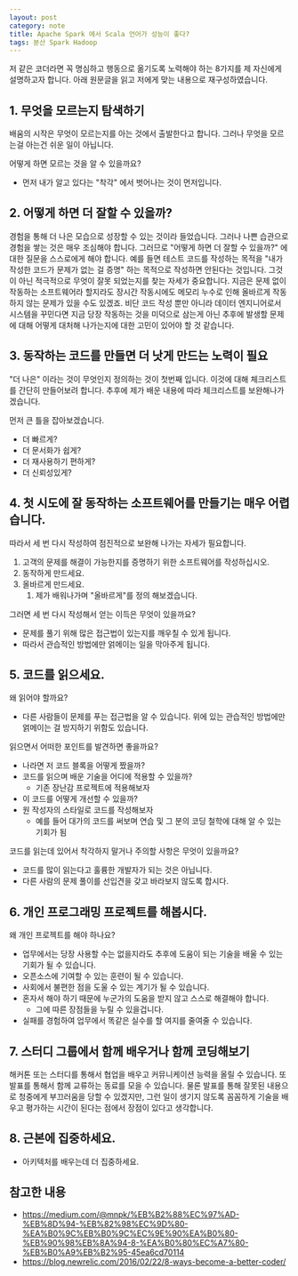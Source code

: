 ```yaml
---
layout: post
category: note
title: Apache Spark 에서 Scala 언어가 성능이 좋다?
tags: 분산 Spark Hadoop
---
```


저 같은 코더라면 꼭 명심하고 행동으로 옮기도록 노력해야 하는 8가지를 제 자신에게 설명하고자 합니다. 아래 원문글을 읽고 저에게 맞는 내용으로 재구성하였습니다.

## 1. 무엇을 모르는지 탐색하기

배움의 시작은 무엇이 모르는지를 아는 것에서 출발한다고 합니다.
그러나 무엇을 모르는걸 아는건 쉬운 일이 아닙니다.

어떻게 하면 모르는 것을 알 수 있을까요?
- 먼저 내가 알고 있다는 "착각" 에서 벗어나는 것이 먼저입니다.

## 2. 어떻게 하면 더 잘할 수 있을까?

경험을 통해 더 나은 모습으로 성장할 수 있는 것이라 들었습니다. 그러나 나쁜 습관으로 경험을 쌓는 것은 매우 조심해야 합니다.
그러므로 "어떻게 하면 더 잘할 수 있을까?" 에 대한 질문을 스스로에게 해야 합니다.
예를 들면 테스트 코드를 작성하는 목적을 "내가 작성한 코드가 문제가 없는 걸 증명" 하는 목적으로 작성하면 안된다는 것입니다.
그것이 아닌 적극적으로 무엇이 잘못 되었는지를 찾는 자세가 중요합니다.
지금은 문제 없이 작동하는 소프트웨어라 할지라도 장시간 작동시에도 메모리 누수로 인해 올바르게 작동하지 않는 문제가 있을 수도 있겠죠.
비단 코드 작성 뿐만 아니라 데이터 엔지니어로서 시스템을 꾸민다면 지금 당장 작동하는 것을 미덕으로 삼는게 아닌 추후에 발생할 문제에 대해 어떻게 대처해 나가는지에 대한 고민이 있어야 할 것 같습니다.

## 3. 동작하는 코드를 만들면 더 낫게 만드는 노력이 필요

"더 나은" 이라는 것이 무엇인지 정의하는 것이 첫번째 입니다.
이것에 대해 체크리스트를 간단히 만들어보려 합니다. 추후에 제가 배운 내용에 따라 체크리스트를 보완해나가겠습니다.

먼저 큰 틀을 잡아보겠습니다.
- 더 빠르게?
- 더 문서화가 쉽게?
- 더 재사용하기 편하게?
- 더 신뢰성있게?

## 4. 첫 시도에 잘 동작하는 소프트웨어를 만들기는 매우 어렵습니다.

따라서 세 번 다시 작성하여 점진적으로 보완해 나가는 자세가 필요합니다.

1. 고객의 문제를 해결이 가능한지를 증명하기 위한 소프트웨어를 작성하십시오.
2. 동작하게 만드세요.
3. 올바르게 만드세요.
   1. 제가 배워나가며 "올바르게"를 정의 해보겠습니다.

그러면 세 번 다시 작성해서 얻는 이득은 무엇이 있을까요?

- 문제를 풀기 위해 많은 접근법이 있는지를 깨우칠 수 있게 됩니다.
- 따라서 관습적인 방법에만 얽메이는 일을 막아주게 됩니다.

## 5. 코드를 읽으세요.

왜 읽어야 할까요?
- 다른 사람들이 문제를 푸는 접근법을 알 수 있습니다. 위에 있는 관습적인 방법에만 얽메이는 걸 방지하기 위함도 있습니다.

읽으면서 어떠한 포인트를 발견하면 좋을까요?
- 나라면 저 코드 블록을 어떻게 짰을까?
- 코드를 읽으며 배운 기술을 어디에 적용할 수 있을까?
  - 기존 장난감 프로젝트에 적용해보자
- 이 코드를 어떻게 개선할 수 있을까?
- 원 작성자의 스타일로 코드를 작성해보자
  - 예를 들어 대가의 코드를 써보며 연습 및 그 분의 코딩 철학에 대해 알 수 있는 기회가 됨

코드를 읽는데 있어서 착각하지 말거나 주의할 사항은 무엇이 있을까요?
- 코드를 많이 읽는다고 훌륭한 개발자가 되는 것은 아닙니다.
- 다른 사람의 문제 풀이를 선입견을 갖고 바라보지 않도록 합시다.

## 6. 개인 프로그래밍 프로젝트를 해봅시다.

왜 개인 프로젝트를 해야 하나요?
- 업무에서는 당장 사용할 수는 없을지라도 추후에 도움이 되는 기술을 배울 수 있는 기회가 될 수 있습니다.
- 오픈소스에 기여할 수 있는 훈련이 될 수 있습니다.
- 사회에서 불편한 점을 도울 수 있는 계기가 될 수 있습니다.
- 혼자서 해야 하기 때문에 누군가의 도움을 받지 않고 스스로 해결해야 합니다.
  - 그에 따른 장점들을 누릴 수 있을겁니다.
- 실패를 경험하여 업무에서 똑같은 실수를 할 여지를 줄여줄 수 있습니다.

## 7. 스터디 그룹에서 함께 배우거나 함께 코딩해보기

해커톤 또는 스터디를 통해서 협업을 배우고 커뮤니케이션 능력을 올릴 수 있습니다. 또 발표를 통해서 함께 교류하는 동료를 모을 수 있습니다. 물론 발표를 통해 잘못된 내용으로 청중에게 부끄러움을 당할 수 있겠지만, 그런 일이 생기지 않도록 꼼꼼하게 기술을 배우고 평가하는 시간이 된다는 점에서 장점이 있다고 생각합니다.

## 8. 근본에 집중하세요.

- 아키텍처를 배우는데 더 집중하세요.

## 참고한 내용

- https://medium.com/@mnpk/%EB%B2%88%EC%97%AD-%EB%8D%94-%EB%82%98%EC%9D%80-%EA%B0%9C%EB%B0%9C%EC%9E%90%EA%B0%80-%EB%90%98%EB%8A%94-8-%EA%B0%80%EC%A7%80-%EB%B0%A9%EB%B2%95-45ea6cd70114
- https://blog.newrelic.com/2016/02/22/8-ways-become-a-better-coder/